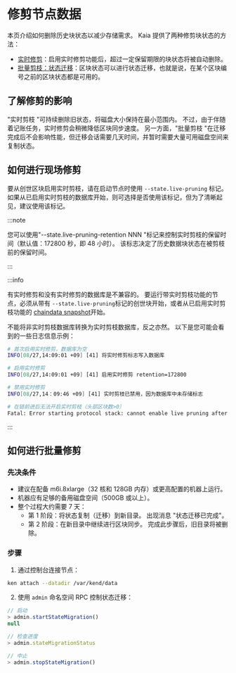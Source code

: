 # 修剪节点数据

本页介绍如何删除历史块状态以减少存储需求。 Kaia 提供了两种修剪块状态的方法：

- [实时修剪](../../learn/storage/state-pruning.md#state-live-pruning)：启用实时修剪功能后，超过一定保留期限的块状态将被自动删除。
- [批量剪枝：状态迁移](../../learn/storage/state-pruning.md#state-batch-pruning-state-migration)：区块状态可以进行状态迁移，也就是说，在某个区块编号之前的区块状态都是可用的。

## 了解修剪的影响

"实时剪枝 "可持续删除旧状态，将磁盘大小保持在最小范围内。 不过，由于伴随着记账任务，实时修剪会稍微降低区块同步速度。 另一方面，"批量剪枝 "在迁移完成后不会影响性能，但迁移会话需要几天时间，并暂时需要大量可用磁盘空间来复制状态。

## 如何进行现场修剪

要从创世区块启用实时剪枝，请在启动节点时使用 `--state.live-pruning` 标记。 如果从已启用实时剪枝的数据库开始，则可选择是否使用该标记，但为了清晰起见，建议使用该标记。

:::note

您可以使用"--state.live-pruning-retention NNN "标记来控制实时剪枝的保留时间（默认值：172800 秒，即 48 小时）。 该标志决定了历史数据块状态在被剪枝前的保留时间。

:::

:::info

有实时修剪和没有实时修剪的数据库是不兼容的。 要运行带实时剪枝功能的节点，必须从带有 `--state.live-pruning`标记的创世块开始，或者从已启用实时剪枝功能的 [chaindata snapshot](./chaindata-snapshot.md)开始。

不能将非实时剪枝数据库转换为实时剪枝数据库，反之亦然。 以下是您可能会看到的一些日志信息示例：

```sh
# 首次启用实时修剪，数据库为空
INFO[08/27,14:09:01 +09] [41] 将实时修剪标志写入数据库

# 启用实时修剪
INFO[08/27,14:09:01 +09] [41] 启用实时修剪 retention=172800

# 禁用实时修剪
INFO[08/27,14：09:46 +09] [41] 实时剪枝已禁用，因为数据库中未存储标志

# 在链前进后无法开启实时剪枝（头部区块数>0）
Fatal: Error starting protocol stack: cannot enable live pruning after the chain has advanced.
```

:::

## 如何进行批量修剪

### 先决条件

- 建议在配备 m6i.8xlarge（32 核和 128GB 内存）或更高配置的机器上运行。
- 机器应有足够的备用磁盘空间（500GB 或以上）。
- 整个过程大约需要 7 天：
  - 第 1 阶段：将状态复制（迁移）到新目录。 出现消息 "状态迁移已完成"。
  - 第 2 阶段：在新目录中继续进行区块同步。 完成此步骤后，旧目录将被删除。

### 步骤

1. 通过控制台连接节点：

```sh
ken attach --datadir /var/kend/data
```

2. 使用 `admin` 命名空间 RPC 控制状态迁移：

```js
// 启动
> admin.startStateMigration()
null

// 检查进度
> admin.stateMigrationStatus

// 中止
> admin.stopStateMigration()
```